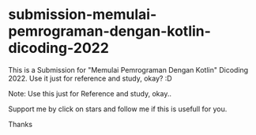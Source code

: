 # submission-memulai-pemrograman-dengan-kotlin-dicoding-2022
This is a Submission for "Memulai Pemrograman Dengan Kotlin" Dicoding 2022. Use it just for reference and study, okay? :D

Note: Use this just for Reference and study, okay..

Support me by click on stars and follow me if this is usefull for you.

Thanks
